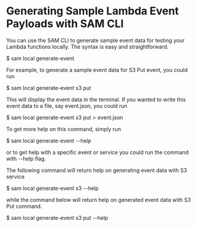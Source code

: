 # Generating Sample Lambda Event Payloads with SAM CLI
You can use the SAM CLI to generate sample event data for testing your Lambda functions locally. The syntax is easy and straightforward.

$ sam local generate-event <service> <event>

For example, to generate a sample event data for S3 Put event, you could run

$ sam local generate-event s3 put

This will display the event data in the terminal. If you wanted to write this event data to a file, say event.json, you could run

$ sam local generate-event s3 put > event.json

To get more help on this command, simply run

$ sam local generate-event --help

or to get help with a specific event or service you could run the command with --help flag.

The following command will return help on generating event data with S3 service

$ sam local generate-event s3 --help

while the command below will return help on generated event data with S3 Put command.

$ sam local generate-event s3 put --help
